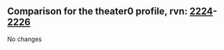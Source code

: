 ## Comparison for the theater0 profile, rvn: [2224](https://github.com/PRO100KatYT/FortniteProfileRevisions/tree/main/profiles/theater0/2224%20theater0.json)-[2226](https://github.com/PRO100KatYT/FortniteProfileRevisions/tree/main/profiles/theater0/2226%20theater0.json)

No changes
